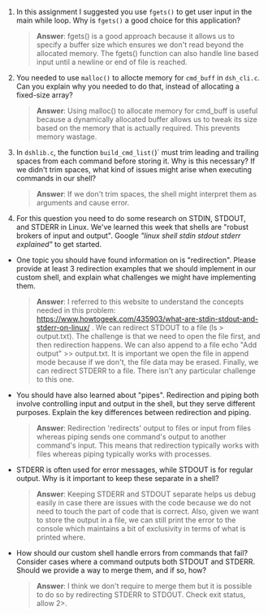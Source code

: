 1. In this assignment I suggested you use `fgets()` to get user input in the main while loop. Why is `fgets()` a good choice for this application?

    > **Answer**:  fgets() is a good approach because it allows us to specify a buffer size which ensures we don't read beyond the allocated memory. The fgets() function can also handle line based input until a newline or end of file is reached. 

2. You needed to use `malloc()` to allocte memory for `cmd_buff` in `dsh_cli.c`. Can you explain why you needed to do that, instead of allocating a fixed-size array?

    > **Answer**:  Using malloc() to allocate memory for cmd_buff is useful because a dynamically allocated buffer allows us to tweak its size based on the memory that is actually required. This prevents memory wastage.


3. In `dshlib.c`, the function `build_cmd_list(`)` must trim leading and trailing spaces from each command before storing it. Why is this necessary? If we didn't trim spaces, what kind of issues might arise when executing commands in our shell?

    > **Answer**:  If we don't trim spaces, the shell might interpret them as arguments and cause error. 

4. For this question you need to do some research on STDIN, STDOUT, and STDERR in Linux. We've learned this week that shells are "robust brokers of input and output". Google _"linux shell stdin stdout stderr explained"_ to get started.

- One topic you should have found information on is "redirection". Please provide at least 3 redirection examples that we should implement in our custom shell, and explain what challenges we might have implementing them.

    > **Answer**:  I referred to this website to understand the concepts needed in this problem: https://www.howtogeek.com/435903/what-are-stdin-stdout-and-stderr-on-linux/ . We can redirect STDOUT to a file (ls > output.txt). The challenge is that we need to open the file first, and then redirection happens. We can also append to a file echo "Add output" >> output.txt. It is important we open the file in append mode because if we don't, the file data may be erased. Finally, we can redirect STDERR to a file. There isn't any particular challenge to this one. 

- You should have also learned about "pipes". Redirection and piping both involve controlling input and output in the shell, but they serve different purposes. Explain the key differences between redirection and piping.

    > **Answer**:  Redirection 'redirects' output to files or input from files whereas piping sends one command's output to another command's input. This means that redirection typically works with files whereas piping typically works with processes.

- STDERR is often used for error messages, while STDOUT is for regular output. Why is it important to keep these separate in a shell?

    > **Answer**:  Keeping STDERR and STDOUT separate helps us debug easily in case there are issues with the code because we do not need to touch the part of code that is correct. Also, given we want to store the output in a file, we can still print the error to the console which maintains a bit of exclusivity in terms of what is printed where. 

- How should our custom shell handle errors from commands that fail? Consider cases where a command outputs both STDOUT and STDERR. Should we provide a way to merge them, and if so, how?

    > **Answer**:  I think we don't require to merge them but it is possible to do so by redirecting STDERR to STDOUT. Check exit status, allow 2>. 


